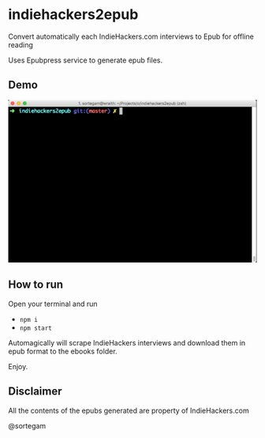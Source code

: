 # indiehackers2epub

Convert automatically each IndieHackers.com interviews to Epub for offline reading

Uses Epubpress service to generate epub files.

## Demo

![npm start](https://raw.githubusercontent.com/sortegam/indiehackers2epub/master/docs/demo.gif)

## How to run

Open your terminal and run

  - `npm i`
  - `npm start`


Automagically will scrape IndieHackers interviews and download them in epub format to the ebooks folder.

Enjoy.

## Disclaimer

All the contents of the epubs generated are property of IndieHackers.com


@sortegam
